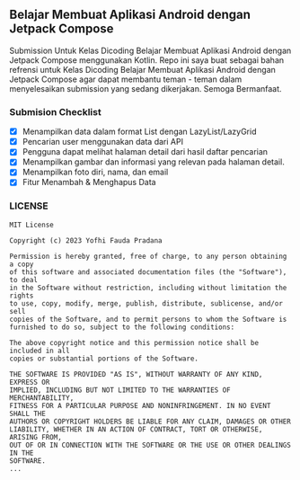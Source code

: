 ## Belajar Membuat Aplikasi Android dengan Jetpack Compose
Submission Untuk Kelas Dicoding Belajar Membuat Aplikasi Android dengan Jetpack Compose menggunakan Kotlin.
Repo ini saya buat sebagai bahan refrensi untuk Kelas Dicoding Belajar Membuat Aplikasi Android dengan Jetpack Compose agar dapat membantu teman - teman dalam menyelesaikan submission yang sedang dikerjakan. Semoga Bermanfaat.

### Submision Checklist

- [x] Menampilkan data dalam format List dengan LazyList/LazyGrid
- [x] Pencarian user menggunakan data dari API
- [x] Pengguna dapat melihat halaman detail dari hasil daftar pencarian
- [x] Menampilkan gambar dan informasi yang relevan pada halaman detail.
- [x] Menampilkan foto diri, nama, dan email
- [x] Fitur Menambah & Menghapus Data

### LICENSE
```plaintext
MIT License

Copyright (c) 2023 Yofhi Fauda Pradana

Permission is hereby granted, free of charge, to any person obtaining a copy
of this software and associated documentation files (the "Software"), to deal
in the Software without restriction, including without limitation the rights
to use, copy, modify, merge, publish, distribute, sublicense, and/or sell
copies of the Software, and to permit persons to whom the Software is
furnished to do so, subject to the following conditions:

The above copyright notice and this permission notice shall be included in all
copies or substantial portions of the Software.

THE SOFTWARE IS PROVIDED "AS IS", WITHOUT WARRANTY OF ANY KIND, EXPRESS OR
IMPLIED, INCLUDING BUT NOT LIMITED TO THE WARRANTIES OF MERCHANTABILITY,
FITNESS FOR A PARTICULAR PURPOSE AND NONINFRINGEMENT. IN NO EVENT SHALL THE
AUTHORS OR COPYRIGHT HOLDERS BE LIABLE FOR ANY CLAIM, DAMAGES OR OTHER
LIABILITY, WHETHER IN AN ACTION OF CONTRACT, TORT OR OTHERWISE, ARISING FROM,
OUT OF OR IN CONNECTION WITH THE SOFTWARE OR THE USE OR OTHER DEALINGS IN THE
SOFTWARE.
...
```
